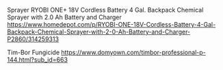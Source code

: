 
Sprayer
RYOBI ONE+ 18V Cordless Battery 4 Gal. Backpack Chemical Sprayer with 2.0 Ah Battery and Charger
https://www.homedepot.com/p/RYOBI-ONE-18V-Cordless-Battery-4-Gal-Backpack-Chemical-Sprayer-with-2-0-Ah-Battery-and-Charger-P2860/314259313

Tim-Bor Fungicide
https://www.domyown.com/timbor-professional-p-144.html?sub_id=663
